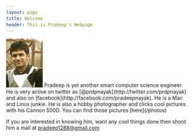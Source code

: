 ```yaml
---
layout: page
title: Welcome
header: This is Pradeep's Webpage
---
```

<img class="inset right" title="Pradeep Nayak" src="/images/me.jpg" alt="Pradeeps picture" width="100px">
Pradeep is yet another smart computer science engineer. He is very active on twitter as [@prdpnayak](http://twitter.com/prdpnayak) and also on [facebook](http://facebook.com/pradeepnayak). He is a Mac and Linux junkie. He is also a hobby photographer and clicks cool pictures with his Cannon 500D. You can find those pictures [here](/photos)

If you are interested in knowing him, want any cool things done then shoot him a mail at <pradeep1288@gmail.com>


